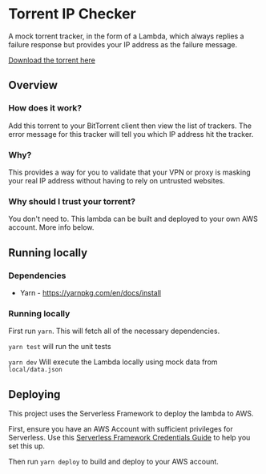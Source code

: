 # Torrent IP Checker

A mock torrent tracker, in the form of a Lambda, which always replies a failure response but provides your IP address as the failure message.

[Download the torrent here](https://www.google.com)

## Overview

### How does it work?

Add this torrent to your BitTorrent client then view the list of trackers. The error message for this tracker will tell you which IP address hit the tracker.

### Why?

This provides a way for you to validate that your VPN or proxy is masking your real IP address without having to rely on untrusted websites.

### Why should I trust your torrent?

You don't need to. This lambda can be built and deployed to your own AWS account. More info below.

## Running locally

### Dependencies

- Yarn - https://yarnpkg.com/en/docs/install

### Running locally

First run `yarn`. This will fetch all of the necessary dependencies.

`yarn test` will run the unit tests

`yarn dev` Will execute the Lambda locally using mock data from `local/data.json`

## Deploying

This project uses the Serverless Framework to deploy the lambda to AWS.

First, ensure you have an AWS Account with sufficient privileges for Serverless. Use this [Serverless Framework Credentials Guide](https://serverless.com/framework/docs/providers/aws/guide/credentials/) to help you set this up.

Then run `yarn deploy` to build and deploy to your AWS account.
